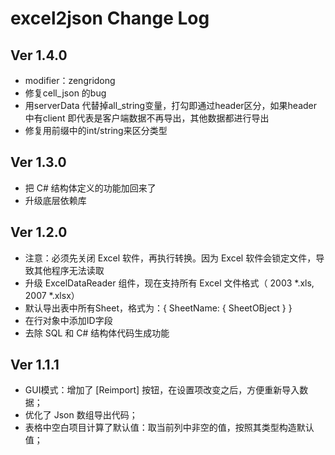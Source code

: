 # excel2json Change Log

## Ver 1.4.0
* modifier：zengridong
* 修复cell_json 的bug
* 用serverData 代替掉all_string变量，打勾即通过header区分，如果header中有client 即代表是客户端数据不再导出，其他数据都进行导出
* 修复用前缀中的int/string来区分类型

## Ver 1.3.0

* 把 C# 结构体定义的功能加回来了
* 升级底层依赖库

## Ver 1.2.0

* 注意：必须先关闭 Excel 软件，再执行转换。因为 Excel 软件会锁定文件，导致其他程序无法读取
* 升级 ExcelDataReader 组件，现在支持所有 Excel 文件格式（ 2003 *.xls, 2007 *.xlsx）
* 默认导出表中所有Sheet，格式为：{ SheetName: { SheetOBject } }
* 在行对象中添加ID字段
* 去除 SQL 和 C# 结构体代码生成功能

## Ver 1.1.1

* GUI模式：增加了 [Reimport] 按钮，在设置项改变之后，方便重新导入数据；
* 优化了 Json 数组导出代码；
* 表格中空白项目计算了默认值：取当前列中非空的值，按照其类型构造默认值；




